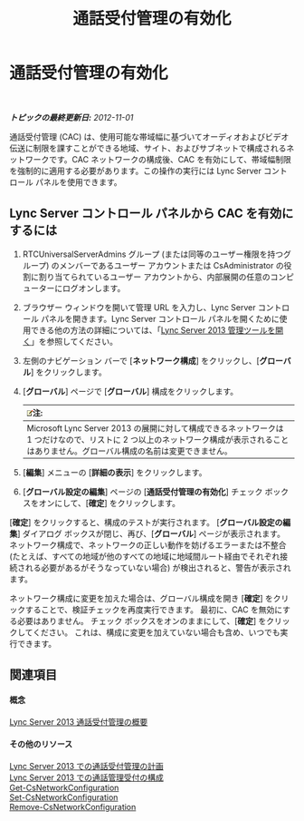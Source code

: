 ﻿---
title: 通話受付管理の有効化
TOCTitle: 通話受付管理の有効化
ms:assetid: 015f5c8f-2f90-4b9e-8149-b33767e90582
ms:mtpsurl: https://technet.microsoft.com/ja-jp/library/Gg520942(v=OCS.15)
ms:contentKeyID: 48271065
ms.date: 05/19/2016
mtps_version: v=OCS.15
ms.translationtype: HT
---

# 通話受付管理の有効化

 

_**トピックの最終更新日:** 2012-11-01_

通話受付管理 (CAC) は、使用可能な帯域幅に基づいてオーディオおよびビデオ伝送に制限を課すことができる地域、サイト、およびサブネットで構成されるネットワークです。CAC ネットワークの構成後、CAC を有効にして、帯域幅制限を強制的に適用する必要があります。この操作の実行には Lync Server コントロール パネルを使用できます。

## Lync Server コントロール パネルから CAC を有効にするには

1.  RTCUniversalServerAdmins グループ (または同等のユーザー権限を持つグループ) のメンバーであるユーザー アカウントまたは CsAdministrator の役割に割り当てられているユーザー アカウントから、内部展開の任意のコンピューターにログオンします。

2.  ブラウザー ウィンドウを開いて管理 URL を入力し、Lync Server コントロール パネルを開きます。Lync Server コントロール パネルを開くために使用できる他の方法の詳細については、「[Lync Server 2013 管理ツールを開く](lync-server-2013-open-lync-server-administrative-tools.md)」を参照してください。

3.  左側のナビゲーション バーで \[**ネットワーク構成**\] をクリックし、\[**グローバル**\] をクリックします。

4.  \[**グローバル**\] ページで \[**グローバル**\] 構成をクリックします。
    
    <table>
    <thead>
    <tr class="header">
    <th><img src="images/Gg412781.note(OCS.15).gif" title="note" alt="note" />注:</th>
    </tr>
    </thead>
    <tbody>
    <tr class="odd">
    <td>Microsoft Lync Server 2013 の展開に対して構成できるネットワークは 1 つだけなので、リストに 2 つ以上のネットワーク構成が表示されることはありません。グローバル構成の名前は変更できません。</td>
    </tr>
    </tbody>
    </table>


5.  \[**編集**\] メニューの \[**詳細の表示**\] をクリックします。

6.  \[**グローバル設定の編集**\] ページの \[**通話受付管理の有効化**\] チェック ボックスをオンにして、\[**確定**\] をクリックします。

\[**確定**\] をクリックすると、構成のテストが実行されます。 \[**グローバル設定の編集**\] ダイアログ ボックスが閉じ、再び、\[**グローバル**\] ページが表示されます。 ネットワーク構成で、ネットワークの正しい動作を妨げるエラーまたは不整合 (たとえば、すべての地域が他のすべての地域に地域間ルート経由でそれぞれ接続される必要があるがそうなっていない場合) が検出されると、警告が表示されます。

ネットワーク構成に変更を加えた場合は、グローバル構成を開き \[**確定**\] をクリックすることで、検証チェックを再度実行できます。 最初に、CAC を無効にする必要はありません。 チェック ボックスをオンのままにして、\[**確定**\] をクリックしてください。 これは、構成に変更を加えていない場合も含め、いつでも実行できます。

## 関連項目

#### 概念

[Lync Server 2013 通話受付管理の概要](lync-server-2013-overview-of-call-admission-control.md)  

#### その他のリソース

[Lync Server 2013 での通話受付管理の計画](lync-server-2013-planning-for-call-admission-control.md)  
[Lync Server 2013 での通話管理受付の構成](lync-server-2013-configure-call-admission-control.md)  
[Get-CsNetworkConfiguration](get-csnetworkconfiguration.md)  
[Set-CsNetworkConfiguration](set-csnetworkconfiguration.md)  
[Remove-CsNetworkConfiguration](remove-csnetworkconfiguration.md)

